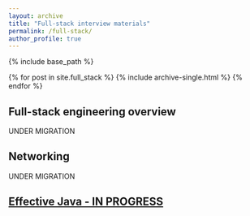 ```yaml
---
layout: archive
title: "Full-stack interview materials"
permalink: /full-stack/
author_profile: true
---
```


{% include base_path %}

{% for post in site.full_stack %}
  {% include archive-single.html %}
{% endfor %}

## Full-stack engineering overview
UNDER MIGRATION

## Networking
UNDER MIGRATION

<h2>
    <a href="https://renee1988.github.io/panda-learning-cs//effective_java/">
        Effective Java - IN PROGRESS
    </a>
</h2>
